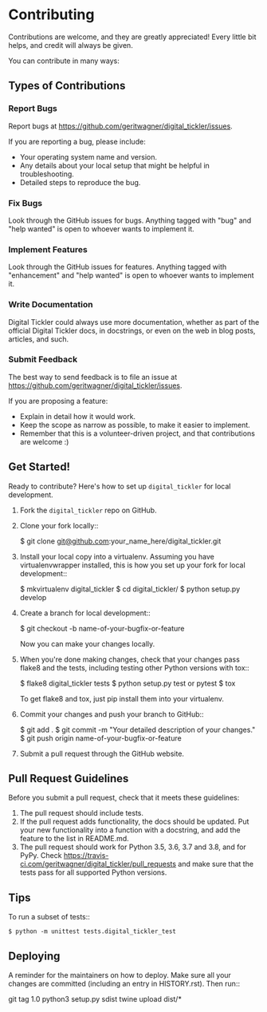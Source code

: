 # Contributing


Contributions are welcome, and they are greatly appreciated! Every little bit
helps, and credit will always be given.

You can contribute in many ways:

## Types of Contributions

### Report Bugs


Report bugs at https://github.com/geritwagner/digital_tickler/issues.

If you are reporting a bug, please include:

* Your operating system name and version.
* Any details about your local setup that might be helpful in troubleshooting.
* Detailed steps to reproduce the bug.

### Fix Bugs


Look through the GitHub issues for bugs. Anything tagged with "bug" and "help
wanted" is open to whoever wants to implement it.

### Implement Features

Look through the GitHub issues for features. Anything tagged with "enhancement"
and "help wanted" is open to whoever wants to implement it.

### Write Documentation

Digital Tickler could always use more documentation, whether as part of the
official Digital Tickler docs, in docstrings, or even on the web in blog posts,
articles, and such.

### Submit Feedback

The best way to send feedback is to file an issue at https://github.com/geritwagner/digital_tickler/issues.

If you are proposing a feature:

* Explain in detail how it would work.
* Keep the scope as narrow as possible, to make it easier to implement.
* Remember that this is a volunteer-driven project, and that contributions
  are welcome :)

## Get Started!

Ready to contribute? Here's how to set up `digital_tickler` for local development.

1. Fork the `digital_tickler` repo on GitHub.
2. Clone your fork locally::

    $ git clone git@github.com:your_name_here/digital_tickler.git

3. Install your local copy into a virtualenv. Assuming you have virtualenvwrapper installed, this is how you set up your fork for local development::

    $ mkvirtualenv digital_tickler
    $ cd digital_tickler/
    $ python setup.py develop

4. Create a branch for local development::

    $ git checkout -b name-of-your-bugfix-or-feature

   Now you can make your changes locally.

5. When you're done making changes, check that your changes pass flake8 and the
   tests, including testing other Python versions with tox::

    $ flake8 digital_tickler tests
    $ python setup.py test or pytest
    $ tox

   To get flake8 and tox, just pip install them into your virtualenv.

6. Commit your changes and push your branch to GitHub::

    $ git add .
    $ git commit -m "Your detailed description of your changes."
    $ git push origin name-of-your-bugfix-or-feature

7. Submit a pull request through the GitHub website.

## Pull Request Guidelines

Before you submit a pull request, check that it meets these guidelines:

1. The pull request should include tests.
2. If the pull request adds functionality, the docs should be updated. Put
   your new functionality into a function with a docstring, and add the
   feature to the list in README.md.
3. The pull request should work for Python 3.5, 3.6, 3.7 and 3.8, and for PyPy. Check
   https://travis-ci.com/geritwagner/digital_tickler/pull_requests
   and make sure that the tests pass for all supported Python versions.

## Tips

To run a subset of tests::


    $ python -m unittest tests.digital_tickler_test

## Deploying

A reminder for the maintainers on how to deploy.
Make sure all your changes are committed (including an entry in HISTORY.rst).
Then run::

git tag 1.0
python3 setup.py sdist
twine upload dist/*
